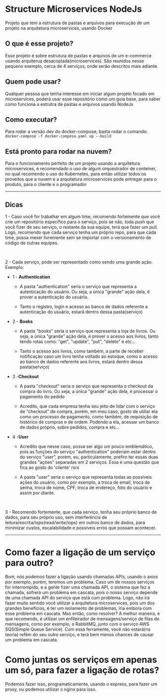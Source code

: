 # Structure Microservices NodeJs

Projeto que tem a estrutura de pastas e arquivos para execução de um projeto na arquitetura microservices, usando Docker

## O que é esse projeto?
Esse projeto é sobre estrutura de pastas e arquivos de um e-commerce usando arquiterua desacoplada(microservices). São reunidos nesse pequeno exemplo, cerca de 4 serviços, onde serão descritos mais adiante.

## Quem pode usar?
Qualquer pessoa que tenha interesse em iniciar algum projeto focado em microservices, poderá usar esse repositório como um guia base, para saber como funciona a estrutra de pastas e arquivos usando NodeJs

## Como executar?
Para rodar a versão dev do docker-compose, basta rodar o comando: `docker-compose -f docker-compose.yaml up --build`

## Está pronto para rodar na nuvem?
Para o funcionamento perfeito de um projeto usando a arquitetura microservices, é recomendado o uso de algum orquestrador de conteiner, no qual recomendo o uso do Kubernetes, para então utilizar todos os proveitos que a nuvem e a arquitetura microservices pode entregar para o produto, para o cliente e o programador

---

## Dicas
1 - Caso você for trabalhar em algum time, recomendo fortemente que você crie um repositório específico para o serviço, pois se não, toda push que você fizer de seu serviço, o restante da sua equipe, terá que fazer um pull. Logo, recomendo que cada serviço tenha um próprio repo, para que cada time, possa mexer livremente sem se importar com o versionamento de código de outras equipes.

<br/>

2 - Cada serviço, pode ser representado como sendo uma grande ação. Exemplo:

- 1 - <strong>Authentication</strong>
    - A pasta "authentication" seria o serviço que representa a autenticação do usuário. Ou seja, a única "grande" ação dela, é prover a autenticação do usuário. 
    
    - Tanto o registro, login e acesso ao banco de dados referente a autenticação do usuário, estará dentro dessa pasta(serviço)

- 2 - <strong>Books</strong>
    - A pasta "books" seria o serviço que representa a loja de livros. Ou seja, a única "grande" ação dela, é prover o acesso aos livros, tanto tendo rotas como: "get", "update", "put", "delete" e etc... 
    
    - Tanto o acesso aos livros, como também, a parte de receber notificação caso um livro tenha voltado ao estoque, como o acesso ao banco de dados referente aos livros, estará dentro dessa pasta(serviço)

- 3 -<strong>Checkout</strong>
    - A pasta "checkout" seria o serviço que representa o checkout da compra do livro. Ou seja, a única "grande" ação dela, é processar o pagamento do pedido 

    - Acredito, que cada empresa tenha seu jeito de lidar com o serviço de "checkout" de compra, porém, em meu caso, gosto de utiliar ela como um processo de pagamento, como também, de requisição de histórico de compras e de ordem. Podendo a ela, acessar um banco de dados próprio, sobre pedidos, compra e etc...

- 4 -<strong>User</strong>
    - Acredito que nesse caso, possa ser algo um pouco emblemático, pois as funções do serviço "authentication" poderiam estar dentro do serviço "user", porém, eu, particulamente, prefiro ter essas duas grandes "ações" separadas em 2 serviços. Essa é uma questão que fica ao gosto do 'cliente' rsrs

    - A pasta "user" seria o serviço que representa todas as possíveis ações do usuário, como por exemplo, a troca de email, troca de senha, troca de nome, CPF, troca de endereço, foto do usuário e assim por diante.

</br>

3 - Recomendo fortemente, que cada serviço, tenha seu próprio banco de dados, para seu próprio uso, sem interferência de leitura/escrita/iops(read/write/iops) em outros banco de dados, para minimizar custos, escalabilidade e possíveis erros que possam acontecer.

---

# Como fazer a ligação de um serviço para outro?
Bom, nós podemos fazer a ligação usando chamadas APIs, usando o axios por exemplo, porém, teremos um problema. Caso um de nossos serviços for interrompido, e a gente fizer uma chamada API, o sistema que fez a chamada, sofrerá um problema em cascata, pois o nosso serviço depende de uma chamada API do serviço que está com problema. Logo, não irá fazer muito sentido você utilizar a arquitetura microservices, pois um dos grandes benefícios, é ter um isolamento de problemas, iria embora com esse problema em cascata. Mas então, como resolver? A melhor maneira, e que recomendo, é utilizar um enfileirador de mensagens/serviço de filas de mensagens, como por exemplo, o RabbitMQ, junto com o serviço AWS SQS(Simple Queue Service). Com essa ferramente, você não estará(na teoria) refém do seu outro serviço, e terá bem menos chances de causar um problema em cascata.

# Como juntas os serviços em apenas um só, para fazer a ligação de rotas?
Podemos fazer isso, programaticamente, usando o express, para fazer um proxy, ou podemos utilizar o nginx para isso.